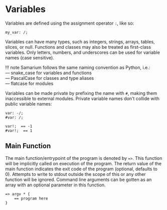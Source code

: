# Variables

Variables are defined using the assignment operator `:`, like so:
```sm
my_var: /;
```
Variables can have many types, such as integers, strings, arrays, tables, slices, or null.
Functions and classes may also be treated as first-class variables.
Only letters, numbers, and underscores can be used for variable names (case sensitive).

!!! note
    Samarium follows the same naming convention as Python, i.e.:<br>
    — snake_case for variables and functions<br>
    — PascalCase for classes and type aliases<br>
    — flatcase for modules

Variables can be made private by prefixing the name with `#`, making them inaccessible to external modules. Private variable names don't collide with public variable names:
```sm
var: -/;
#var: /;

var!;  == -1
#var!;  == 1
```


## Main Function

The main function/entrypoint of the program is denoted by `=>`.
This function will be implicitly called on execution of the program.
The return value of the main function indicates the exit code of the program (optional, defaults to 0).
Attempts to write to stdout outside the scope of this or any other function will be ignored.
Command line arguments can be gotten as an array with an optional parameter in this function.

```sm
=> argv * {
    == program here
}
```
